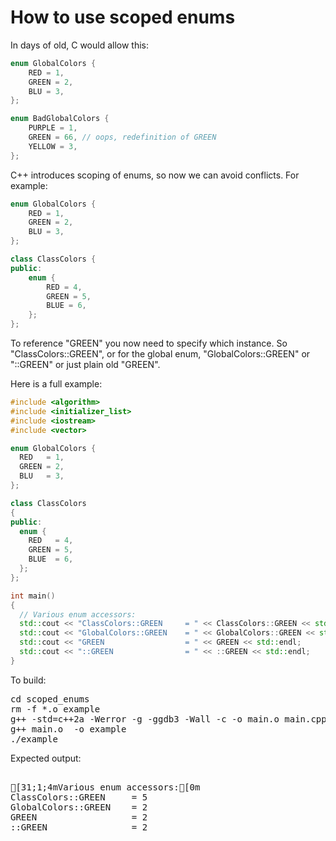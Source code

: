 How to use scoped enums
=======================

In days of old, C would allow this:
```C++
enum GlobalColors {
    RED = 1,
    GREEN = 2,
    BLU = 3,
};

enum BadGlobalColors {
    PURPLE = 1,
    GREEN = 66, // oops, redefinition of GREEN
    YELLOW = 3,
};
```
C++ introduces scoping of enums, so now we can avoid conflicts. For example:
```C++
enum GlobalColors {
    RED = 1,
    GREEN = 2,
    BLU = 3,
};

class ClassColors {
public:
    enum {
        RED = 4,
        GREEN = 5,
        BLUE = 6,
    };
};
```
To reference "GREEN" you now need to specify which instance. So
"ClassColors::GREEN", or for the global enum, "GlobalColors::GREEN" or "::GREEN"
or just plain old "GREEN".

Here is a full example:
```C++
#include <algorithm>
#include <initializer_list>
#include <iostream>
#include <vector>

enum GlobalColors {
  RED   = 1,
  GREEN = 2,
  BLU   = 3,
};

class ClassColors
{
public:
  enum {
    RED   = 4,
    GREEN = 5,
    BLUE  = 6,
  };
};

int main()
{
  // Various enum accessors:
  std::cout << "ClassColors::GREEN     = " << ClassColors::GREEN << std::endl;
  std::cout << "GlobalColors::GREEN    = " << GlobalColors::GREEN << std::endl;
  std::cout << "GREEN                  = " << GREEN << std::endl;
  std::cout << "::GREEN                = " << ::GREEN << std::endl;
}
```
To build:
<pre>
cd scoped_enums
rm -f *.o example
g++ -std=c++2a -Werror -g -ggdb3 -Wall -c -o main.o main.cpp
g++ main.o  -o example
./example
</pre>
Expected output:
<pre>

[31;1;4mVarious enum accessors:[0m
ClassColors::GREEN     = 5
GlobalColors::GREEN    = 2
GREEN                  = 2
::GREEN                = 2
</pre>

